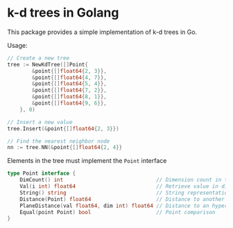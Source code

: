# k-d trees in Golang

This package provides a simple implementation of k-d trees in Go.

Usage:
```go
// Create a new tree
tree := NewKdTree([]Point{
		&point{[]float64{2, 3}},
		&point{[]float64{4, 7}},
		&point{[]float64{5, 4}},
		&point{[]float64{7, 2}},
		&point{[]float64{8, 1}},
		&point{[]float64{9, 6}},
	}, 0)

// Insert a new value
tree.Insert(&point{[]float64{2, 3}})

// Find the nearest neighbor node
nn := tree.NN(&point{[]float64{2, 4}}
```

Elements in the tree must implement the `Point` interface


```go
type Point interface {
	DimCount() int                              // Dimension count in the vectors
	Val(i int) float64                          // Retrieve value in dimension i
	String() string                             // String representation of the point
	Distance(Point) float64                     // Distance to another point
	PlaneDistance(val float64, dim int) float64 // Distance to an hyperplane in dimension dim
	Equal(point Point) bool                     // Point comparison
}
```